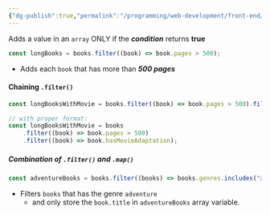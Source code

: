 ```yaml
---
{"dg-publish":true,"permalink":"/programming/web-development/front-end/react-js/00-essential-java-script/09-array-filter-method/","tags":["programming","jsbasics","javascript","JS-Fundamentals"]}
---
```



Adds a value in an `array` ONLY if the ___condition___ returns __true__
```js
const longBooks = books.filter((book) => book.pages > 500);
```
- Adds each `book` that has more than ___500 pages___

#### Chaining `.filter()`
```js
const longBooksWithMovie = books.filter((book) => book.pages > 500).filter((book) => book.hasMovieAdaptation);

// with proper format:
const longBooksWithMovie = books
	.filter((book) => book.pages > 500)
	.filter((book) => book.hasMovieAdaptation);
```

##### Combination of `.filter()` and `.map()`
```js
const adventureBooks = books.filter((books) => books.genres.includes("adventure")).map((book) => book.title);
```
- Filters `books` that has the genre `adventure`
	- and only store the `book.title` in `adventureBooks` array variable.